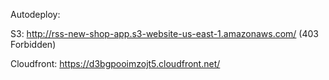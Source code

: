 
Autodeploy:  

S3: http://rss-new-shop-app.s3-website-us-east-1.amazonaws.com/ (403 Forbidden)

Cloudfront: https://d3bgpooimzojt5.cloudfront.net/